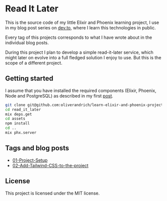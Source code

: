 # Read It Later

This is the source code of my little Elixir and Phoenix learning project, I use in my blog post series on [dev.to](https://dev.to/), where I learn this technologies in public.

Every tag of this projects corresponds to what I have wrote about in the individual blog posts.

During this project I plan to develop a simple read-it-later service, which might later on evolve into a full fledged solution I enjoy to use. But this is the scope of a different project.

## Getting started

I assume that you have installed the required components (Elixir, Phoenix, Node and PostgreSQL) as described in my first [post](https://dev.to/oliverandrich/learn-elixir-and-phoenix-by-building-a-read-it-later-service-project-setup-3d1c).

```bash
git clone git@github.com:oliverandrich/learn-elixir-and-phoenix-project.git read_it_later
cd read_it_later
mix deps.get
cd assets
npm install
cd ..
mix phx.server
```

## Tags and blog posts

- [01-Project-Setup](https://dev.to/oliverandrich/learn-elixir-and-phoenix-by-building-a-read-it-later-service-project-setup-3d1c)
- [02-Add-Tailwind-CSS-to-the-project](https://dev.to/oliverandrich/learn-elixir-and-phoenix-add-tailwind-css-to-the-project-4fkf)

## License

This project is licensed under the MIT license.
